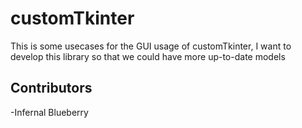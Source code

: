 # customTkinter
This is some usecases for the GUI usage of customTkinter, I want to develop this library so that we could have more up-to-date models

## Contributors
-Infernal Blueberry

